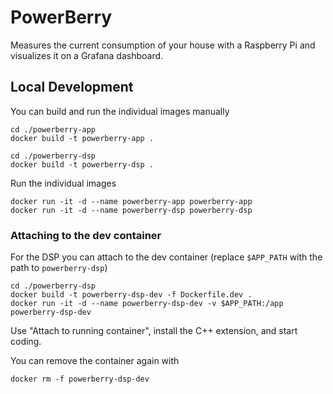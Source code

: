# PowerBerry

Measures the current consumption of your house with a Raspberry Pi and visualizes it on a Grafana dashboard.

## Local Development

You can build and run the individual images manually

    cd ./powerberry-app
    docker build -t powerberry-app .

    cd ./powerberry-dsp
    docker build -t powerberry-dsp .

Run the individual images

    docker run -it -d --name powerberry-app powerberry-app
    docker run -it -d --name powerberry-dsp powerberry-dsp

### Attaching to the dev container

For the DSP you can attach to the dev container (replace `$APP_PATH` with the path to `powerberry-dsp`)

    cd ./powerberry-dsp
    docker build -t powerberry-dsp-dev -f Dockerfile.dev .
    docker run -it -d --name powerberry-dsp-dev -v $APP_PATH:/app powerberry-dsp-dev

Use "Attach to running container", install the C++ extension, and start coding.

You can remove the container again with

    docker rm -f powerberry-dsp-dev
